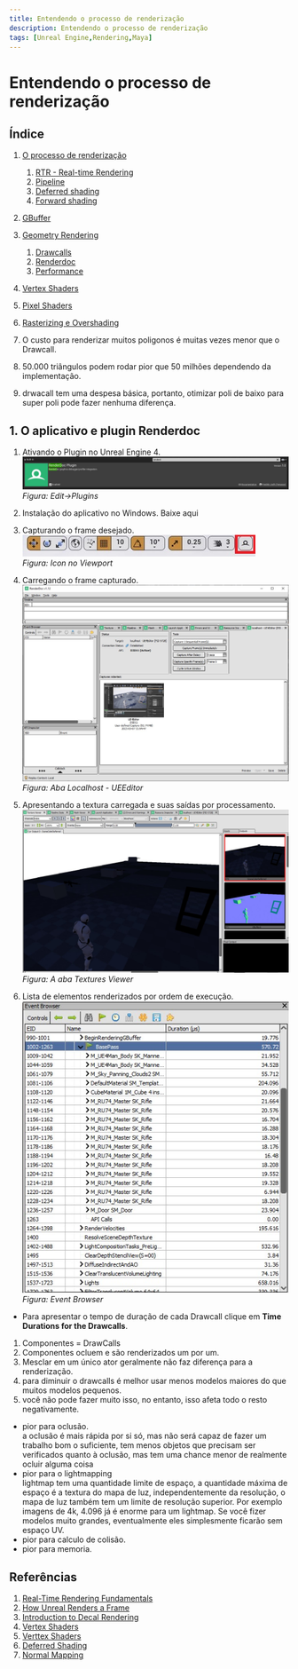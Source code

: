 ```yaml
---
title: Entendendo o processo de renderização
description: Entendendo o processo de renderização
tags: [Unreal Engine,Rendering,Maya]
---
```


# Entendendo o processo de renderização

## Índice
1. [O processo de renderização](#1)
    1. [RTR - Real-time Rendering](#1.1)
    1. [Pipeline](#1.1)
    1. [Deferred shading](#1.1)
    1. [Forward shading](#1.1)    
1. [GBuffer](#2)            
1. [Geometry Rendering](#2)    
    1. [Drawcalls](#2.1)
    1. [Renderdoc](#2.1)    
    1. [Performance](#2.1)        
1. [Vertex Shaders](#3)        
1. [Pixel Shaders](#4)
1. [Rasterizing e Overshading](#3)     

1. O custo para renderizar muitos poligonos é muitas vezes menor que o Drawcall.
1. 50.000 triângulos podem rodar pior que 50 milhões dependendo da implementação.
1. drwacall tem uma despesa básica, portanto, otimizar poli de baixo para super poli pode fazer nenhuma diferença.  

## 1. O aplicativo e plugin Renderdoc
1. Ativando o Plugin no Unreal Engine 4.
  ![](imagens/ue4_renderdoc_plugin.jpg)
  *Figura: Edit->Plugins*  

1. Instalação do aplicativo no Windows.
Baixe aqui
1. Capturando o frame desejado.
  ![](imagens/ue4_renderdoc_plugin_view.jpg)      
  *Figura: Icon no Viewport*  

1. Carregando o frame capturado.
  ![](imagens/ue4_renderdoc.jpg)
  *Figura: Aba Localhost - UEEditor*  

1. Apresentando a textura carregada e suas saídas por processamento.
  ![](imagens/ue4_renderdoc_texture_viewer.jpg)
  *Figura: A aba Textures Viewer*  
1. Lista de elementos renderizados por ordem de execução.
  ![](imagens/ue4_renderdoc_event_browser.jpg)    
  *Figura: Event Browser*  
  - Para apresentar o tempo de duração de cada Drawcall clique em **Time Durations for the Drawcalls**.

1. Componentes = DrawCalls
1. Componentes ocluem e são renderizados um por um.
1. Mesclar em um único ator geralmente não faz diferença para a renderização.
1. para diminuir o drawcalls é melhor usar menos modelos maiores do que muitos modelos pequenos.
1. você não pode fazer muito isso, no entanto, isso afeta todo o resto negativamente.
  - pior para oclusão.   
  a oclusão é mais rápida por si só, mas não será capaz de fazer um trabalho bom o suficiente, tem menos objetos que precisam ser verificados quanto à oclusão, mas tem uma chance menor de realmente ocluir alguma coisa
  - pior para o lightmapping      
  lightmap tem uma quantidade limite de espaço, a quantidade máxima de espaço é a textura do mapa de luz, independentemente da resolução, o mapa de luz também tem um limite de resolução superior.
  Por exemplo imagens de 4k, 4.096 já é enorme para um lightmap.
  Se você fizer modelos muito grandes, eventualmente eles simplesmente ficarão sem espaço UV.
  - pior para calculo de colisão.
  - pior para memoria.




## Referências

1. [Real-Time Rendering Fundamentals](https://www.unrealengine.com/en-US/onlinelearning-courses/real-time-rendering-fundamentals)
1. [How Unreal Renders a Frame](https://interplayoflight.wordpress.com/2017/10/25/how-unreal-renders-a-frame/)
1. [Introduction to Decal Rendering](https://samdriver.xyz/article/decal-render-intro)
1. [Vertex Shaders](https://www.nvidia.com/en-us/drivers/feature-vertexshader/)
1. [Verttex Shaders](https://pt.wikipedia.org/wiki/Vertex_shader)
1. [Deferred Shading](https://learnopengl.com/Advanced-Lighting/Deferred-Shading)
1. [Normal Mapping](https://learnopengl.com/Advanced-Lighting/Normal-Mapping)
